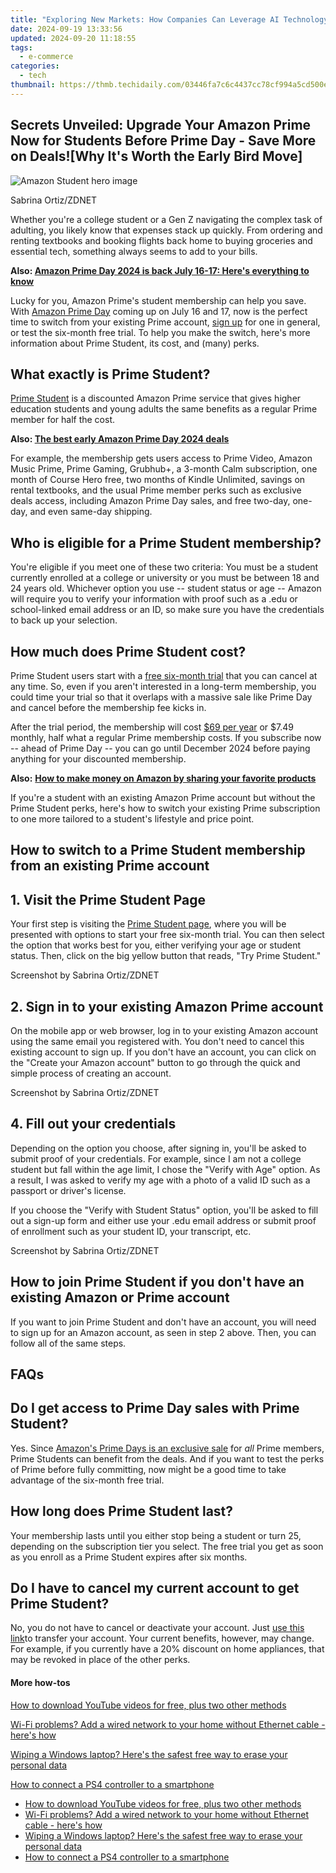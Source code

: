 ```yaml
---
title: "Exploring New Markets: How Companies Can Leverage AI Technology for Competitive Advantage"
date: 2024-09-19 13:33:56
updated: 2024-09-20 11:18:55
tags:
  - e-commerce
categories:
  - tech
thumbnail: https://thmb.techidaily.com/03446fa7c6c4437cc78cf994a5cd500e9e19b7398656e9b5a14acb95e0d9c21d.jpg
---
```


## Secrets Unveiled: Upgrade Your Amazon Prime Now for Students Before Prime Day - Save More on Deals![Why It's Worth the Early Bird Move]

![Amazon Student hero image](https://www.zdnet.com/a/img/resize/c3753e058ecfd80c1726bd841b557e083fc9b7bf/2024/06/28/a6ccc59d-7cbf-4157-8f55-237bcda8f79f/img-5105.jpg?auto=webp&width=1280)

Sabrina Ortiz/ZDNET

Whether you're a college student or a Gen Z navigating the complex task of adulting, you likely know that expenses stack up quickly. From ordering and renting textbooks and booking flights back home to buying groceries and essential tech, something always seems to add to your bills. 

**Also: [Amazon Prime Day 2024 is back July 16-17: Here's everything to know](https://www.zdnet.com/article/amazon-prime-day-2024-everything-you-need-to-know/)**

Lucky for you, Amazon Prime's student membership can help you save. With [Amazon Prime Day](https://www.zdnet.com/article/amazon-prime-day-2024-everything-you-need-to-know/) coming up on July 16 and 17, now is the perfect time to switch from your existing Prime account, [sign up](https://buy.geni.us/Proxy.ashx?TSID=368250&GR%5FURL=https%3A%2F%2Fwww.amazon.com%2Famazonprime%3Fie%3DUTF8%26%2AVersion%2A%3D1%26%2Aentries%2A%3D0%26planOptimizationId%3DWLPStudentMonthlyEligiblePlans%26primeCampaignId%3DstudentWlpPrimeRedir%26tag%3Dzd-buy-button-20%26ascsubtag%3D%5F%5FCOM%5FCLICK%5FID%5F%5F%7C3990756c-b593-4d0c-b6d4-b9d6808211c6%7Cdtp&dtb=1) for one in general, or test the six-month free trial. To help you make the switch, here's more information about Prime Student, its cost, and (many) perks. 

## What exactly is Prime Student? 

[Prime Student](https://buy.geni.us/Proxy.ashx?TSID=368250&GR%5FURL=https%3A%2F%2Fwww.amazon.com%2Famazonprime%3Fie%3DUTF8%26planOptimizationId%3DWLPStudentMonthlyEligiblePlans%26primeCampaignId%3DstudentWlpPrimeRedir%26ref%5F%3Dsm%5Fmkt%5Fpaper%26hvadid%3D410029237840%26hvpos%3D%26hvnetw%3Dg%26hvrand%3D17688476521010283399%26hvpone%3D%26hvptwo%3D%26hvqmt%3De%26hvdev%3Dc%26hvdvcmdl%3D%26hvlocint%3D%26hvlocphy%3D1022762%26hvtargid%3Dkwd-40174110923%26ref%3Dpd%5Fsl%5F7cy0nd6cg9%5Fe%26hydadcr%3D8893%5F11541712%26tag%3Dzd-buy-button-20%26ascsubtag%3D%5F%5FCOM%5FCLICK%5FID%5F%5F%7C3990756c-b593-4d0c-b6d4-b9d6808211c6%7Cdtp&dtb=1) is a discounted Amazon Prime service that gives higher education students and young adults the same benefits as a regular Prime member for half the cost. 

**Also: [The best early Amazon Prime Day 2024 deals](https://www.zdnet.com/article/best-early-amazon-prime-day-2024-deals/)**

For example, the membership gets users access to Prime Video, Amazon Music Prime, Prime Gaming, Grubhub+, a 3-month Calm subscription, one month of Course Hero free, two months of Kindle Unlimited, savings on rental textbooks, and the usual Prime member perks such as exclusive deals access, including Amazon Prime Day sales, and free two-day, one-day, and even same-day shipping. 

## Who is eligible for a Prime Student membership? 

You're eligible if you meet one of these two criteria: You must be a student currently enrolled at a college or university or you must be between 18 and 24 years old. Whichever option you use -- student status or age -- Amazon will require you to verify your information with proof such as a .edu or school-linked email address or an ID, so make sure you have the credentials to back up your selection.

## How much does Prime Student cost?

Prime Student users start with a [free six-month trial](https://buy.geni.us/Proxy.ashx?TSID=368250&GR%5FURL=https%3A%2F%2Fwww.amazon.com%2FAmazon-Student%2Fb%3Fie%3DUTF8%26node%3D668781011%26tag%3Dzd-buy-button-20%26ascsubtag%3D%5F%5FCOM%5FCLICK%5FID%5F%5F%7C3990756c-b593-4d0c-b6d4-b9d6808211c6%7Cdtp&dtb=1) that you can cancel at any time. So, even if you aren't interested in a long-term membership, you could time your trial so that it overlaps with a massive sale like Prime Day and cancel before the membership fee kicks in.

After the trial period, the membership will cost [$69 per year](https://buy.geni.us/Proxy.ashx?TSID=368250&GR%5FURL=https%3A%2F%2Fwww.amazon.com%2FAmazon-Student%2Fb%3Fie%3DUTF8%26node%3D668781011%26tag%3Dzd-buy-button-20%26ascsubtag%3D%5F%5FCOM%5FCLICK%5FID%5F%5F%7C3990756c-b593-4d0c-b6d4-b9d6808211c6%7Cdtp&dtb=1) or $7.49 monthly, half what a regular Prime membership costs. If you subscribe now -- ahead of Prime Day -- you can go until December 2024 before paying anything for your discounted membership.

**Also:** [**How to make money on Amazon by sharing your favorite products**](https://www.zdnet.com/article/how-to-make-money-on-amazon-by-sharing-your-favorite-products/)

If you're a student with an existing Amazon Prime account but without the Prime Student perks, here's how to switch your existing Prime subscription to one more tailored to a student's lifestyle and price point. 

## How to switch to a Prime Student membership from an existing Prime account 

## 1\. Visit the Prime Student Page

Your first step is visiting the [Prime Student page](https://buy.geni.us/Proxy.ashx?TSID=368250&GR%5FURL=https%3A%2F%2Fwww.amazon.com%2Famazonprime%3FprimeCampaignId%3DstudentWlpPrimeRedir%26tag%3Dzd-buy-button-20%26ascsubtag%3D%5F%5FCOM%5FCLICK%5FID%5F%5F%7C3990756c-b593-4d0c-b6d4-b9d6808211c6%7Cdtp&dtb=1), where you will be presented with options to start your free six-month trial. You can then select the option that works best for you, either verifying your age or student status. Then, click on the big yellow button that reads, "Try Prime Student." 

Screenshot by Sabrina Ortiz/ZDNET

## 2\. Sign in to your existing Amazon Prime account

On the mobile app or web browser, log in to your existing Amazon account using the same email you registered with. You don't need to cancel this existing account to sign up. If you don't have an account, you can click on the "Create your Amazon account" button to go through the quick and simple process of creating an account.

Screenshot by Sabrina Ortiz/ZDNET

## 4\. Fill out your credentials

Depending on the option you choose, after signing in, you'll be asked to submit proof of your credentials. For example, since I am not a college student but fall within the age limit, I chose the "Verify with Age" option. As a result, I was asked to verify my age with a photo of a valid ID such as a passport or driver's license. 

If you choose the "Verify with Student Status" option, you'll be asked to fill out a sign-up form and either use your .edu email address or submit proof of enrollment such as your student ID, your transcript, etc. 

Screenshot by Sabrina Ortiz/ZDNET

## How to join Prime Student if you don't have an existing Amazon or Prime account  

If you want to join Prime Student and don't have an account, you will need to sign up for an Amazon account, as seen in step 2 above. Then, you can follow all of the same steps. 

## FAQs  

## Do I get access to Prime Day sales with Prime Student? 

Yes. Since [Amazon's Prime Days is an exclusive sale](https://www.zdnet.com/article/amazon-prime-day-2024-everything-you-need-to-know-june-27/) for _all_ Prime members, Prime Students can benefit from the deals. And if you want to test the perks of Prime before fully committing, now might be a good time to take advantage of the six-month free trial. 

## How long does Prime Student last? 

Your membership lasts until you either stop being a student or turn 25, depending on the subscription tier you select. The free trial you get as soon as you enroll as a Prime Student expires after six months. 

## Do I have to cancel my current account to get Prime Student? 

No, you do not have to cancel or deactivate your account. Just [use this link](https://buy.geni.us/Proxy.ashx?TSID=368250&GR%5FURL=https%3A%2F%2Fwww.amazon.com%2Famazonprime%3FprimeCampaignId%3DstudentWlpPrimeRedir%26tag%3Dzd-buy-button-20%26ascsubtag%3D%5F%5FCOM%5FCLICK%5FID%5F%5F%7C3990756c-b593-4d0c-b6d4-b9d6808211c6%7Cdtp&dtb=1)to transfer your account. Your current benefits, however, may change. For example, if you currently have a 20% discount on home appliances, that may be revoked in place of the other perks. 

#### More how-tos

[How to download YouTube videos for free, plus two other methods](https://www.zdnet.com/article/how-to-download-youtube-videos-for-free-plus-two-other-methods/ "How to download YouTube videos for free, plus two other methods")

[Wi-Fi problems? Add a wired network to your home without Ethernet cable - here's how](https://www.zdnet.com/article/wi-fi-problems-how-to-add-a-wired-network-to-your-home-without-ethernet-cable/ "Wi-Fi problems? Add a wired network to your home without Ethernet cable - here's how")

[Wiping a Windows laptop? Here's the safest free way to erase your personal data](https://www.zdnet.com/article/wiping-a-windows-laptop-heres-the-safest-free-way-to-erase-your-personal-data/ "Wiping a Windows laptop? Here's the safest free way to erase your personal data")

[How to connect a PS4 controller to a smartphone](https://www.zdnet.com/article/how-to-connect-a-ps4-controller-to-a-smartphone/ "How to connect a PS4 controller to a smartphone")

* [How to download YouTube videos for free, plus two other methods](https://www.zdnet.com/article/how-to-download-youtube-videos-for-free-plus-two-other-methods/ "How to download YouTube videos for free, plus two other methods")
* [Wi-Fi problems? Add a wired network to your home without Ethernet cable - here's how](https://www.zdnet.com/article/wi-fi-problems-how-to-add-a-wired-network-to-your-home-without-ethernet-cable/ "Wi-Fi problems? Add a wired network to your home without Ethernet cable - here's how")
* [Wiping a Windows laptop? Here's the safest free way to erase your personal data](https://www.zdnet.com/article/wiping-a-windows-laptop-heres-the-safest-free-way-to-erase-your-personal-data/ "Wiping a Windows laptop? Here's the safest free way to erase your personal data")
* [How to connect a PS4 controller to a smartphone](https://www.zdnet.com/article/how-to-connect-a-ps4-controller-to-a-smartphone/ "How to connect a PS4 controller to a smartphone")

<ins class="adsbygoogle"
     style="display:block"
     data-ad-format="autorelaxed"
     data-ad-client="ca-pub-7571918770474297"
     data-ad-slot="1223367746"></ins>



<ins class="adsbygoogle"
     style="display:block"
     data-ad-client="ca-pub-7571918770474297"
     data-ad-slot="8358498916"
     data-ad-format="auto"
     data-full-width-responsive="true"></ins>
